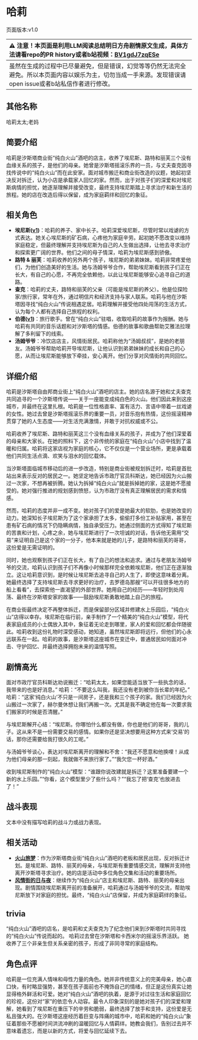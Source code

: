# 哈莉
页面版本:v1.0
 

| :warning: 注意！本页面是利用LLM阅读总结明日方舟剧情原文生成，具体方法请看repo的PR history或者b站视频：[BV1gdJ7zqESe](https://www.bilibili.com/video/BV1gdJ7zqESe/)         |
|:----------------------------|
| 虽然在生成的过程中已尽量避免，但是错误，幻觉等等仍然无法完全避免。所以本页面内容以娱乐为主，切勿当成一手来源。发现错误请open issue或者b站私信作者进行修改。|



## 其他名称
哈莉太太;老妈
## 简要介绍
哈莉是汐斯塔商业街“纯白火山”酒吧的店主，收养了埃尼斯、路特和丽芙三个没有血缘关系的孩子，是他们的母亲。她曾是汐斯塔摇滚乐界的一员，与丈夫查克因寻找传说中的“纯白火山”而在此安家。面对城市搬迁和商业街改造的议题，她起初坚决反对拆迁，认为小店是承载家人回忆的家。然而，出于对孩子们的深爱和对埃尼斯病情的担忧，她逐渐理解并接受改变，最终支持埃尼斯踏上寻求治疗和新生活的旅程。她的店在改造后得以保留，成为家庭羁绊和回忆的象征。
## 相关角色
-   **埃尼斯([v1](extended_char_ai_ni_si.md))**：哈莉的养子、家中长子。哈莉深爱埃尼斯，尽管时常以戏谑的方式表达。她关心埃尼斯的矿石病，心疼他为家庭辛劳。起初她不愿改变以维持家庭稳定，但最终理解并支持埃尼斯为自己的人生做出选择，让他去寻求治疗和探索更广阔的世界。他们之间的母子情深，哈莉为埃尼斯感到骄傲。
-   **路特 & 丽芙**：哈莉收养的另外两个孩子，埃尼斯的弟弟妹妹。哈莉非常疼爱他们，为他们创造美好的生活。她与汤姆爷爷合作，帮助埃尼斯看到孩子们正在长大，有自己的心愿，不再完全依赖他，以此让埃尼斯能够安心追寻自己的道路。
-   **查克**：哈莉的丈夫，路特和丽芙的父亲（可能是埃尼斯的养父）。他是位探险家/旅行家，常年在外，通过明信片和经济支持与家人联系。哈莉与他在汐斯塔因寻找“纯白火山”传说相遇定居。哈莉理解并接受他四处闯荡的生活方式，认为每个人都有选择自己旅程的权利。
-   **伯德([v1](extended_char_bo_de.md))**：旅行歌手。曾在“纯白火山”驻唱，收取哈莉的故事作为报酬。她与哈莉有共同的音乐话题和对汐斯塔的情感。伯德的故事和歌曲帮助艾雅法拉理解了多利留下的线索。
-   **汤姆爷爷**：冷饮店店主，风情街居民。哈莉称他为“汤姆叔叔”，是她的老朋友。汤姆爷爷帮助哈莉开导埃尼斯，让他认识到弟弟妹妹的成长和自己的心愿，从而让埃尼斯能够放下牵挂，安心离开。他们分享对风情街的共同回忆。
## 详细介绍
哈莉是汐斯塔自由邦商业街上“纯白火山”酒吧的店主。她的店名源于她和丈夫查克共同追寻的一个汐斯塔传说——关于一座能变成纯白色的火山。他们因此来到这座城市，并最终在这里扎根。哈莉是一位性格直率、富有活力、言语中带着一丝戏谑的女性。她过去曾是汐斯塔摇滚乐界的重要一员，对音乐抱有热情，这份摇滚精神贯穿了她的人生态度——对生活充满激情，并敢于对抗权威或不公。

哈莉收养了埃尼斯、路特和丽芙这三个没有血缘关系的孩子，并成为了他们深爱着的母亲和大家长。在她的照料下，这个非传统的家庭在“纯白火山”小店中找到了温暖和归属。哈莉将这家店视为家庭的核心，它不仅仅是一个营业场所，更是承载着他们共同生活点滴、欢笑与泪水的回忆载体。

当汐斯塔面临城市移动后的进一步改造，特别是商业街被规划拆迁时，哈莉是首批站出来表示反对的居民之一。她坚定地告诉市政厅官员科斯达，她已经因为火山搬过一次家，不想再被折腾。她认为拆掉“纯白火山”就是拆掉她的家，这是她不愿接受的。她对强行推进的规划感到愤怒，认为市政厅没有真正理解居民的需求和情感。

然而，哈莉的态度并非一成不变。她对孩子们的爱是她最大的软肋，也是她改变的动力。她深知长子埃尼斯为了这个家承担了太多，偷偷打多份工补贴家用，甚至在患有矿石病的情况下仍隐瞒病情，独自承受压力。她通过侧面的方式得知了埃尼斯的苦衷和计划，心疼之余，她与埃尼斯进行了一次坦诚的对话，告诉他无需用“交易”来证明自己是这个家的一分子，他本来就是她的儿子，是路特和丽芙的哥哥，这份爱是无需证明的。

同时，她也观察到孩子们正在长大，有了自己的想法和追求。通过与老朋友汤姆爷爷的交流，哈莉认识到孩子们不再像小时候那样完全依赖埃尼斯，他们正在逐渐独立。这让哈莉意识到，是时候让埃尼斯去追寻自己的人生了，即使这意味着分离。她最终选择了支持埃尼斯去寻求更好的治疗，去罗德岛那艘“可以开往很多地方的船上看看”，去探索他一直渴望的外部世界。她用自己的经历——年轻时到处闯荡、最终在汐斯塔安家的故事——鼓励埃尼斯勇敢地踏上自己的旅程。

在商业街最终决定不再整体拆迁，而是保留部分区域并修建水上乐园后，“纯白火山”店得以幸存。埃尼斯在临行前，亲手制作了一个精美的“纯白火山”模型，将代表家庭成员的小土偶放入其中，象征着无论走到哪里，家人的爱和回忆都会伴随彼此。哈莉收到这份礼物时深受感动，她知道，虽然埃尼斯即将远行，但他们的心永远联系在一起。哈莉的故事，是汐斯塔这座城市在变迁中，普通居民如何面对冲击、守护回忆、并最终选择拥抱未来的温情写照。
## 剧情高光
面对市政厅官员科斯达劝说搬迁：“哈莉太太，如果您能适当放下一些执念的话，我带来的也是好消息。”
哈莉：“不要这么叫我，我还没有老到被你当长辈的年纪。”
哈莉：“这家‘纯白火山’不只是一间房子，还是我和三个孩子的家。我们已经因为火山搬过一次家了，赫尔曼休想让我们再搬一次。尤其是我不确定他在每一次要求我们搬家的时候是否清醒。”

与埃尼斯解开心结：“埃尼斯。你哪怕什么都没有做，你也是他们的哥哥，我的儿子。这从来不是一份需要交易的感情。如果你还是坚决想要用这种方式来‘交易’的话，那你还需要给我打很久的工呢。”

与汤姆爷爷谈心，表达对埃尼斯离开的理解和不舍：“我还不愿意和他换哩！从成为他们母亲的那一刻起，我就做不来旅行家了。”“我欠您一杯好酒。”

收到埃尼斯制作的“纯白火山”模型：“谁跟你说改建就是拆迁？这里准备要建一个新的水上乐园。”“你看，这个模型里少了些什么吗？”“我忘了把‘查克’也放进去了！”
## 战斗表现
文本中没有描写哈莉的战斗力或战力表现。
## 相关活动
-   **[火山旅梦](../stories/act27side.md)**：作为汐斯塔商业街“纯白火山”酒吧的老板和居民出现，反对拆迁计划。是埃尼斯、路特、丽芙的母亲，与埃尼斯有重要情感交流，理解并支持他离开汐斯塔寻求治疗。她的店是活动中多位角色交集和活动的重要场所。
-   **[风情街的日与夜](../stories/story_bryota_set_1.md)**：继续作为“纯白火山”店主和埃尼斯、路特、丽芙的母亲出现。剧情围绕埃尼斯离开前的准备展开，哈莉通过与汤姆爷爷的交流，帮助埃尼斯放下对家庭的担忧。最终，“纯白火山”店保留，并成为家庭羁绊的象征。
## trivia
“纯白火山”酒吧的店名，是哈莉和丈夫查克为了纪念他们来到汐斯塔时共同寻找的“纯白火山”传说而起的。
哈莉过去曾在汐斯塔和卡西米尔的摇滚乐界活跃。
她收养了三个非亲生但关系亲密的孩子，形成了非同寻常的家庭结构。
## 角色点评
哈莉是一位充满人情味和母性力量的角色。她并非传统意义上的完美母亲，她心直口快，有时略显强势，甚至在孩子面前也不掩饰自己的情绪，但正是这份真实让她显得格外鲜活和可爱。她对“纯白火山”酒吧的执着，是源于对过往生活和家庭回忆的珍视，这份对“家”的依恋令人动容。最令人印象深刻的是她对孩子们的深爱和理解，她看到了埃尼斯在重压下的辛劳和脆弱，最终选择了放手和支持，这份爱是无私且强大的。在汐斯塔这座经历着巨变与阵痛的城市中，哈莉和她的“纯白火山”象征着那些不愿被时间洪流冲刷的温暖回忆与人情羁绊。她教会我们，告别过去并不意味着遗忘，而是以新的方式，将爱与回忆延续下去。